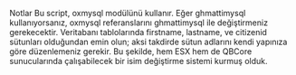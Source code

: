 Notlar
Bu script, oxmysql modülünü kullanır. Eğer ghmattimysql kullanıyorsanız, oxmysql referanslarını ghmattimysql ile değiştirmeniz gerekecektir.
Veritabanı tablolarında firstname, lastname, ve citizenid sütunları olduğundan emin olun; aksi takdirde sütun adlarını kendi yapınıza göre düzenlemeniz gerekir.
Bu şekilde, hem ESX hem de QBCore sunucularında çalışabilecek bir isim değiştirme sistemi kurmuş olduk.
